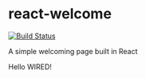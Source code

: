 # react-welcome

[![Build Status](https://travis-ci.org/wiredmonash/react-welcome.svg?branch=master)](https://travis-ci.org/wiredmonash/react-welcome)

A simple welcoming page built in React

Hello WIRED!
